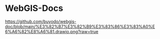 # WebGIS-Docs

https://github.com/buyodo/webgis-doc/blob/main/%E3%82%B7%E3%82%B9%E3%83%86%E3%83%A0%E6%A6%82%E8%A6%81.drawio.png?raw=true
